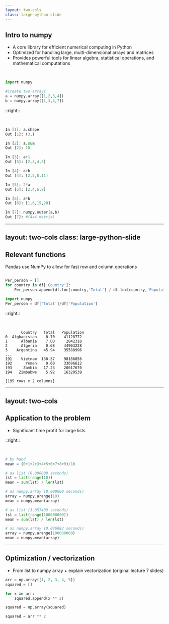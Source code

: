 ```yaml
---
layout: two-cols
class: large-python-slide
---
```


## Intro to numpy
- A core library for efficient numerical computing in Python
- Optimized for handling large, multi-dimensional arrays and matrices
- Provides powerful tools for linear algebra, statistical operations, and mathematical computations

<br>

```python
import numpy

#Create two arrays
a = numpy.array([1,2,3,4])
b = numpy.array([1,3,5,7])
```
::right::

&nbsp;

``` python {lines:false}
In [1]: a.shape
Out [1]: (3,)

In [2]: a.sum
Out [2]: 10

In [3]: a+1
Out [3]: [2,3,4,5]

In [4]: a+b
Out [4]: [2,5,8,11]

In [5]: 2*a
Out [5]: [2,4,6,8]

In [6]: a*b
Out [6]: [1,6,15,28]

In [7]: numpy.outer(a,b)
Out [7]: #(4x4 matrix)
```


---
layout: two-cols
class: large-python-slide
---

## Relevant functions

Pandas use NumPy to allow for fast row and column operations

```python

Per_person = []
for country in df['Country']:
    Per_person.append(df.loc[country,'Total'] / df.loc[country,'Population'])

import numpy
Per_person = df['Total']/df['Population']

```

::right::

&nbsp;
<!-- alter table based on the commands -->

```console {lines:false}
       Country   Total   Population
0  Afghanistan    0.70    41128772
1      Albania    7.00     2842318
2      Algeria    0.68    44903228
3    Argentina   45.94    35588996
...
191    Vietnam  130.37    98186856
192      Yemen    0.60    33696612
193     Zambia   17.23    20017670
194   Zimbabwe    5.92    16320539

[195 rows x 2 columns]
```

---
layout: two-cols
---

## Application to the problem

- Significant time profit for large lists

::right::

&nbsp;

```py
# by hand
mean = (0+1+2+3+4+5+6+7+8+9)/10

# as list (0.000000 seconds)
lst = list(range(10))
mean = sum(lst) / len(lst)

# as numpy.array (0.000000 seconds)
array = numpy.arange(10)
mean = numpy.mean(array)

# as list (3.057409 seconds)
lst = list(range(100000000))
mean = sum(lst) / len(lst)

# as numpy.array (0.096082 seconds)
array = numpy.arange(100000000)
mean = numpy.mean(array)
```

---

## Optimization / vectorization

- From list to numpy array + explain vectorization (original lecture 7 slides)

```python
arr = np.array([1, 2, 3, 4, 5])
squared = []

for x in arr:
    squared.append(x ** 2)

squared = np.array(squared)
```

```python
squared = arr ** 2
```
